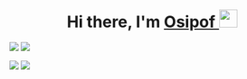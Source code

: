 <h1 align="center">Hi there, I'm <a href="https://github.com/Osipof" target="_blank">Osipof </a> 
<img src="https://github.com/blackcater/blackcater/raw/main/images/Hi.gif" height="32"/></h1>

![](https://github-profile-summary-cards.vercel.app/api/cards/most-commit-language?username=Osipof&theme=solarized_dark) ![](https://github-profile-summary-cards.vercel.app/api/cards/repos-per-language?username=Osipof&theme=solarized_dark)

![](https://github-profile-summary-cards.vercel.app/api/cards/stats?username=Osipof&theme=solarized_dark) ![](https://github-profile-summary-cards.vercel.app/api/cards/productive-time?username=Osipof&theme=solarized_dark)

